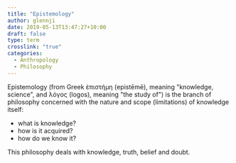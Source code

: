 ```yaml
---
title: "Epistemology"
author: glennji
date: 2019-05-13T13:47:27+10:00
draft: false
type: term
crosslink: "true"
categories:
  - Anthropology
  - Philosophy
---
```

Epistemology (from Greek ἐπιστήμη (epistēmē), meaning "knowledge, science", and λόγος (logos), meaning "the study of") is the branch of philosophy concerned with the nature and scope (limitations) of knowledge itself:

 - what is knowledge?
 - how is it acquired?
 - how do we know it?

This philosophy deals with knowledge, truth, belief and doubt.
